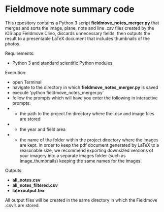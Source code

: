 # Fieldmove note summary code

This repository contains a Python 3 script **fieldmove_notes_merger.py** that merges and sorts the image, plane, note and line .csv files created by the iOS app Fieldmove Clino, discards unnecessary fields, then outputs the result to a presentable LaTeX document that includes thumbnails of the photos.

Requirements:
* Python 3 and standard scientific Python modules

Execution:
* open Terminal
* navigate to the directory in which **fieldmove_notes_merger.py** is saved
* execute 'python fieldmove_notes_merger.py'
* follow the prompts which will have you enter the following in interactive prompts:
* * the path to the project.fm directory where the .csv and image files are stored
* * the year and field area
* * the name of the folder within the project directory where the images are kept. In order to keep the pdf document generated by LaTeX to a reasonable size, we recommend exporting downsized versions of your imagery into a separate images folder (such as image_thumbnails) keeping the same names for the images.

Outputs:
* **all_notes.csv**
* **all_notes_filtered.csv**
* **latexoutput.tex**

All output files will be created in the same directory in which the Fieldmove .csv’s are stored.
